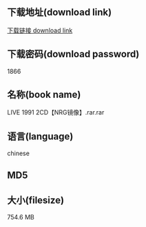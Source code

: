## 下载地址(download link)
[下载链接 download link](https://tutu365.netlify.app/?s=LIVE+1991+2CD%E3%80%90NRG%E9%95%9C%E5%83%8F%E3%80%91.rar)

## 下载密码(download password)
1866

## 名称(book name)
LIVE 1991 2CD【NRG镜像】.rar.rar

## 语言(language)
chinese

## MD5


## 大小(filesize)
754.6 MB
